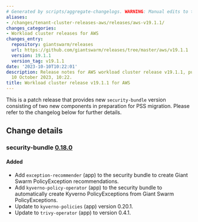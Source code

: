 ```yaml
---
# Generated by scripts/aggregate-changelogs. WARNING: Manual edits to this files will be overwritten.
aliases:
- /changes/tenant-cluster-releases-aws/releases/aws-v19.1.1/
changes_categories:
- Workload cluster releases for AWS
changes_entry:
  repository: giantswarm/releases
  url: https://github.com/giantswarm/releases/tree/master/aws/v19.1.1
  version: 19.1.1
  version_tag: v19.1.1
date: '2023-10-10T10:22:01'
description: Release notes for AWS workload cluster release v19.1.1, published on
  10 October 2023, 10:22.
title: Workload cluster release v19.1.1 for AWS
---
```


This is a patch release that provides new `security-bundle` version consisting of two new components in preparation for PSS migration. Please refer to the changelog below for further details.

## Change details

### security-bundle [0.18.0](https://github.com/giantswarm/security-bundle/releases/tag/v0.18.0)

#### Added
- Add `exception-recommender` (app) to the security bundle to create Giant Swarm PolicyException recommendations.
- Add `kyverno-policy-operator` (app) to the security bundle to automatically create Kyverno PolicyExceptions from Giant Swarm PolicyExceptions.
- Update to `kyverno-policies` (app) version 0.20.1.
- Update to `trivy-operator` (app) to version 0.4.1.

